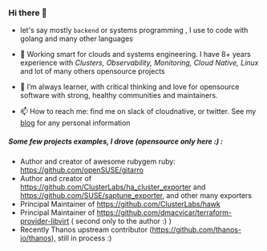 ### Hi there 👋

-  let's say mostly `backend` or systems programming , I use to code with golang and many other languages

- 🔭 Working  smart for clouds and systems engineering. 
     I have 8+ years experience with *Clusters, Observability, Monitoring, Cloud Native, Linux* and lot of many others opensource projects

- 👯 I’m always learner, with critical thinking and love for opensource software with strong, healthy communities and maintainers.

- 📫 How to reach me: find me on slack of cloudnative, or twitter.  See my [blog](https://mallozup.github.io/) for any personal information

##### Some few projects examples, I drove (opensource only here :) :

- Author and creator of  awesome rubygem ruby: https://github.com/openSUSE/gitarro
- Author and creator of https://github.com/ClusterLabs/ha_cluster_exporter and https://github.com/SUSE/saptune_exporter, and other many exporters
- Principal Maintainer of https://github.com/ClusterLabs/hawk
- Principal Maintainer of https://github.com/dmacvicar/terraform-provider-libvirt ( second only to the author :) )
- Recently Thanos upstream contributor (https://github.com/thanos-io/thanos), still in process :)
